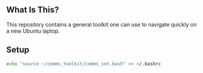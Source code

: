 ## **What Is This?**
This repository contains a general toolkit one can use to navigate quickly on a new Ubuntu laptop.

## **Setup**

```bash
echo "source ~/comms_toolkit/comms_set.bash" >> ~/.bashrc
``` 
